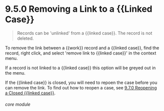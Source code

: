# 9.5.0    Removing a Link to a {{Linked Case}}

> Records can be 'unlinked' from a {{linked case}}. The record is not deleted. 

To remove the link between a {{work}} record and a {{linked case}}, find the record, right click, and select 'remove link to {{linked case}}' in the context menu.

If a record is not linked to a {{linked case}} this option will be greyed out in the menu. 

If the {{linked case}} is closed, you will need to repoen the case before you can remove the link. To find out how to reopen a case, see [9.7.0 Reopening a Closed {{linked case}}](/help/index/p/9.7.0).


###### core module

